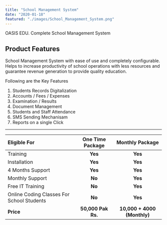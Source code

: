 ```yaml
---
title: "School Management System"
date: "2020-01-18"
featured: "./images/School_Management_System.png"
---
```


OASIS EDU. Complete School Management System

## Product Features

School Management System with ease of use and completely configurable. Helps to increase productivity of school operations with less resources and guarantee revenue generation to provide quality education.

Following are the Key Features 

1. Students Records Digitalization
2. Accounts / Fees / Expenses
3. Examination / Results
4. Document Management
5. Students and Staff Attendance
6. SMS Sending Mechanisam
7. Reports on a single Click

-------------------------------------------
| **Eligible For** | **One Time Package** | **Monthly Package** |
| :--        |         :-: |      :-:     |
| Training | **Yes** | **Yes** |
| Installation | **Yes** | **Yes** |
| 4 Months Support | **Yes** | **Yes** |
| Monthly Support | **No** | **Yes** |
| Free IT Training | **No** | **Yes** |
| Online Coding Classes For School Students | **No** | **Yes** |
| **Price** | **50,000 Pak Rs.** | **10,000 + 4000 (Monthly)** |